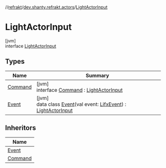 //[refrakt](../../../index.md)/[dev.shanty.refrakt.actors](../index.md)/[LightActorInput](index.md)

# LightActorInput

[jvm]\
interface [LightActorInput](index.md)

## Types

| Name | Summary |
|---|---|
| [Command](-command/index.md) | [jvm]<br>interface [Command](-command/index.md) : [LightActorInput](index.md) |
| [Event](-event/index.md) | [jvm]<br>data class [Event](-event/index.md)(val event: [LifxEvent](../../dev.shanty.refrakt.messages/-lifx-event/index.md)) : [LightActorInput](index.md) |

## Inheritors

| Name |
|---|
| [Event](-event/index.md) |
| [Command](-command/index.md) |
